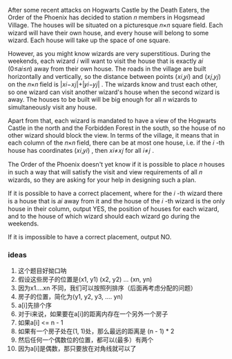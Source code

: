 After some recent attacks on Hogwarts Castle by the Death Eaters, the Order of the Phoenix has decided to station 𝑛
 members in Hogsmead Village. The houses will be situated on a picturesque 𝑛×𝑛
 square field. Each wizard will have their own house, and every house will belong to some wizard. Each house will take up the space of one square.

However, as you might know wizards are very superstitious. During the weekends, each wizard 𝑖
 will want to visit the house that is exactly 𝑎𝑖
 (0≤𝑎𝑖≤𝑛)
 away from their own house. The roads in the village are built horizontally and vertically, so the distance between points (𝑥𝑖,𝑦𝑖)
 and (𝑥𝑗,𝑦𝑗)
 on the 𝑛×𝑛
 field is |𝑥𝑖−𝑥𝑗|+|𝑦𝑖−𝑦𝑗|
. The wizards know and trust each other, so one wizard can visit another wizard's house when the second wizard is away. The houses to be built will be big enough for all 𝑛
 wizards to simultaneously visit any house.

Apart from that, each wizard is mandated to have a view of the Hogwarts Castle in the north and the Forbidden Forest in the south, so the house of no other wizard should block the view. In terms of the village, it means that in each column of the 𝑛×𝑛
 field, there can be at most one house, i.e. if the 𝑖
-th house has coordinates (𝑥𝑖,𝑦𝑖)
, then 𝑥𝑖≠𝑥𝑗
 for all 𝑖≠𝑗
.

The Order of the Phoenix doesn't yet know if it is possible to place 𝑛
 houses in such a way that will satisfy the visit and view requirements of all 𝑛
 wizards, so they are asking for your help in designing such a plan.

If it is possible to have a correct placement, where for the 𝑖
-th wizard there is a house that is 𝑎𝑖
 away from it and the house of the 𝑖
-th wizard is the only house in their column, output YES, the position of houses for each wizard, and to the house of which wizard should each wizard go during the weekends.

If it is impossible to have a correct placement, output NO.


### ideas
1. 这个题目好拗口呐
2. 假设这些房子的位置是(x1, y1) (x2, y2) ... (xn, yn)
3. 因为x1....xn 不同，我们可以按照列排序（后面再考虑分配的问题）
4. 房子的位置，简化为(y1, y2, y3, .... yn)
5. a[i]先排个序
6. 对于i来说，如果要在a[i]的距离内存在一个另外一个房子
7. 如果a[i] <= n - 1
8. 如果有一个房子处在(1, 1)处，那么最远的距离是 (n - 1) * 2
9. 然后任何一个偶数位的位置，都可以(最多）有两个 
10. 因为a[i]是偶数，那只要放在对角线就可以了